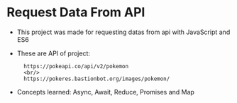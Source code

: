 # Request Data From API

- This project was made for requesting datas from api with JavaScript and ES6

- These are API of project: 

		https://pokeapi.co/api/v2/pokemon
		<br/>
		https://pokeres.bastionbot.org/images/pokemon/

- Concepts learned:
	Async, Await, Reduce, Promises and Map
